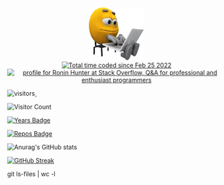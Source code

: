 ###

<div id="header" align="center">
  <a href="https://github.com/GameExplorer"><img src="programmer.png" alt="programmer"></a>
</div>


<div align="center"><a href="https://wakatime.com/@2d9dd370-ae1d-4c31-86e4-e61456371d7f"><img src="https://wakatime.com/badge/user/2d9dd370-ae1d-4c31-86e4-e61456371d7f.svg" alt="Total time coded since Feb 25 2022" /></a>
</div>

<div align="center">
<a href="https://stackoverflow.com/users/15209742/ronin-hunter"><img src="https://stackoverflow.com/users/flair/15209742.png?theme=dark" width="208" height="58" alt="profile for Ronin Hunter at Stack Overflow, Q&amp;A for professional and enthusiast programmers" title="profile for Ronin Hunter at Stack Overflow, Q&amp;A for professional and enthusiast programmers"></a>
</div>

 ![visitors](https://visitor-badge.glitch.me/badge?page_id=GameExplorer&left_color=green&right_color=red)¸

 ![Visitor Count](https://profile-counter.glitch.me/GameExplorer/count.svg)

 [![Years Badge](https://badges.pufler.dev/years/GameExplorer)](https://badges.pufler.dev)

[![Repos Badge](https://badges.pufler.dev/repos/GameExplorer)](https://badges.pufler.dev)

![Anurag's GitHub stats](https://github-readme-stats.vercel.app/api?username=GameExplorer&show_icons=true&theme=radical)

[![GitHub Streak](https://github-readme-streak-stats.herokuapp.com?user=GameExplorer&theme=neon-dark&hide_border=true&date_format=j%20M%5B%20Y%5D)](https://git.io/streak-stats)

git ls-files | wc -l



